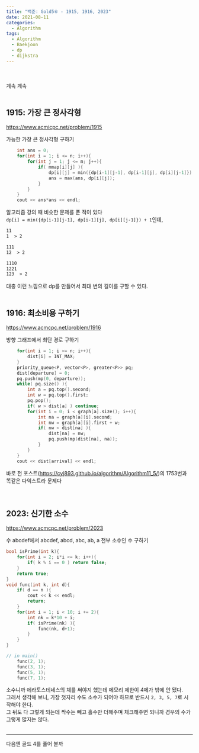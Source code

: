 ```yaml
---
title: "백준: Gold5⑥ - 1915, 1916, 2023"
date: 2021-08-11
categories:
  - Algorithm
tags:
  - Algorithm
  - Baekjoon
  - dp
  - dijkstra
---
```


<br></br>
계속 계속
<br></br>

## 1915: 가장 큰 정사각형
https://www.acmicpc.net/problem/1915

가능한 가장 큰 정사각형 구하기

```cpp
    int ans = 0;
    for(int i = 1; i <= n; i++){
        for(int j = 1; j <= m; j++){
            if( mmap[i][j] ){
                dp[i][j] = min({dp[i-1][j-1], dp[i-1][j], dp[i][j-1]}) + 1;
                ans = max(ans, dp[i][j]);
            }
        }
    }
    cout << ans*ans << endl;
```
알고리즘 강의 때 비슷한 문제를 푼 적이 있다  
`dp[i] = min({dp[i-1][j-1], dp[i-1][j], dp[i][j-1]}) + 1`인데,
```md
11
1  > 2

111
12  > 2

1110
1221
123  > 2
```
대충 이런 느낌으로 dp를 만들어서 최대 변의 길이를 구할 수 있다.
<br></br>

## 1916: 최소비용 구하기
https://www.acmcpc.net/problem/1916

방향 그래프에서 최단 경로 구하기

```cpp
    for(int i = 1; i <= n; i++){
        dist[i] = INT_MAX;
    }
    priority_queue<P, vector<P>, greater<P>> pq;
    dist[departure] = 0;
    pq.push(mp(0, departure));
    while( pq.size() ){
        int a = pq.top().second;
        int w = pq.top().first;
        pq.pop();
        if( w > dist[a] ) continue;
        for(int i = 0; i < graph[a].size(); i++){
            int na = graph[a][i].second;
            int nw = graph[a][i].first + w;
            if( nw < dist[na] ){
                dist[na] = nw;
                pq.push(mp(dist[na], na));
            }
        }
    }
    cout << dist[arrival] << endl;
```
바로 전 포스트(https://cyj893.github.io/algorithm/Algorithm11_5/)의 1753번과 똑같은 다익스트라 문제다  
<br></br>

## 2023: 신기한 소수
https://www.acmcpc.net/problem/2023

수 abcdef에서 abcdef, abcd, abc, ab, a 전부 소수인 수 구하기

```cpp
bool isPrime(int k){
    for(int i = 2; i*i <= k; i++){
        if( k % i == 0 ) return false;
    }
    return true;
}
void func(int k, int d){
    if( d == n ){
        cout << k << endl;
        return;
    }
    for(int i = 1; i < 10; i += 2){
        int nk = k*10 + i;
        if( isPrime(nk) ){
            func(nk, d+1);
        }
    }
}

// in main()
    func(2, 1);
    func(3, 1);
    func(5, 1);
    func(7, 1);
```
소수니까 에라토스테네스의 체를 써야지 했는데 메모리 제한이 4메가 밖에 안 됐다.  
그래서 생각해 보니, 가장 첫자리 수도 소수가 되어야 하므로 반드시 `2, 3, 5, 7`로 시작해야 한다.  
그 뒤도 다 그렇게 되는데 짝수는 빼고 홀수만 더해주며 체크해주면 되니까 경우의 수가 그렇게 많지는 않다.
<br></br>

---
다음엔 골드 4를 풀어 볼까
<br></br>
